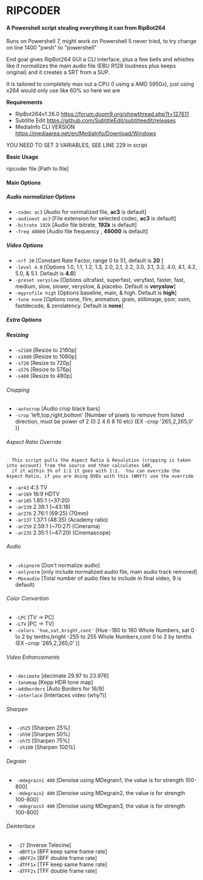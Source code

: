 # RIPCODER

#### A Powershell script stealing everything it can from RipBot264

Runs on Powershell 7, might work on Powershell 5 never tried, to try change on line 1400 "pwsh" to "powershell"

End goal gives RipBot264 GUI a CLI interface, plus a few bells and whistles like it normalizes the main audio file (EBU R128 loudness plus keeps original) and it creates a SRT from a SUP.

It is tailored to completely max out a CPU (I using a AMD 5950x), just using x264 would only use like 60% so here we are

**Requirements** 
- RipBot264v1.26.0 https://forum.doom9.org/showthread.php?t=127611  
- Subtitle Edit https://github.com/SubtitleEdit/subtitleedit/releases  
- MediaInfo CLI VERSION https://mediaarea.net/en/MediaInfo/Download/Windows  

 YOU NEED TO SET 3 VARIABLES, SEE LINE 229 in script

 **Basic Usage**

 ripcoder file [Path to file] 

#### Main Options  

#####  Audio normalizion Options  

-   `-codec ac3` [Audio for normalized file, **ac3** is default]
-   `-audioext ac3` [File extension for selected codec, **ac3** is default]
-   `-bitrate 192k` [Audio file bitrate, **192k** is default]
-   `-freq 48000` [Audio file frequency , **48000** is default]

#####  Video Options  

-   `-crf 20` [Constant Rate Factor, range 0 to 51, default is **20** ]  
-   `-level 4.0` [Options 1.0, 1.1, 1.2, 1.3, 2.0, 2.1, 2.2, 3.0, 3.1, 3.2, 4.0, 4.1, 4.2, 5.0, & 5.1. Default is **4.0**]  
-   `-preset veryslow` [Options ultrafast, superfast, veryfast, faster, fast, medium, slow, slower, veryslow, & placebo. Default is **veryslow**]  
-   `-myprofile high` [Options baseline, main, & high. Default is **high**]  
-   `-tune none` [Options none, film, animation, grain, stillimage, psnr, ssim, fastdecode, & zerolatency. Default is **none**]  

#####  Extra Options  

#####  Resizing  

-    `-s2160` [Resize to 2160p]  
-    `-s1080` [Resize to 1080p]   
-    `-s720` [Resize to 720p]  
-    `-s576` [Resize to 576p]  
-    `-s480` [Resize to 480p]   

######   Cropping  

-    `-autocrop` [Audio crop black bars]  
-    `-crop` 'left,top,right,bottom' [Number of pixels to remove from listed direction, must be power of 2 (0 2 4 6 8 10 etc) (EX -crop '265,2,265,0'  )]  

######   Aspect Ratio Override 

      This script pulls the Aspect Ratio & Resulution (cropping is taken into account) from the source and then calculates SAR, 
      if it within 5% of 1:1 it goes with 1:1.  You can override the Aspect Ratio, if you are doing DVDs with this (WHY?) use the override
      
-    `-ar43`  4:3 TV
-    `-ar169` 16:9 HDTV
-    `-ar185` 1.85:1 (~37:20)
-    `-ar239` 2.39:1 (~43:18)
-    `-ar276` 2.76:1 (69:25) (70mm)
-    `-ar137` 1.37:1 (48:35) (Academy ratio)
-    `-ar259` 2.59:1 (~70:27) (Cinerama)
-    `-ar235` 2.35:1 (~47:20) (Cinemascope)

######   Audio  

-    `-skipnorm` [Don't normalize audio]  
-    `-onlynorm` [only include normalized audio file, main audio track removed]  
-    `-Maxaudio` [Total number of audio files to include in final video, 9 is default)  

######   Color Convertion   

-    `-LPC` [TV -> PC]  
-    `-LTV` [PC -> TV]  
-    `-colors 'hue,sat,bright,cont'` [Hue -180 to 180 Whole Numbers, sat 0 to 2 by tenths,bright -255 to 255 Whole Numbers,cont  0 to 2 by tenths (EX -crop '265,2,265,0' )]  

######   Video Enhancements  

-    `-decimate` [decimate 29.97 to 23.976]  
-    `-tonemap` [Kepp HDR tone map]  
-    `-addborders` [Auto Borders for 16/9]  
-    `-interlace` [Interlaces video (why?)]  

######      Sharpen  

- ​      `-sh25` [Sharpen 25%]  
- ​      `-sh50` [Sharpen 50%]  
- ​      `-sh75` [Sharpen 75%]  
- ​      `-sh100` [Sharpen 100%]  

######      Degrain  

- ​      `-mdegrain1 400` [Denoise using MDegrain1, the value is for strength 100-800]  
- ​      `-mdegrain2 400` [Denoise using MDegrain2, the value is for strength 100-800]  
- ​      `-mdegrain3 400` [Denoise using MDegrain3, the value is for strength 100-800]  

######      Deinterlace  

- ​      `-IT` [Inverse Telecine]  
- ​      `-dBFF1x` [BFF keep same frame rate]  
- ​      `-dBFF2x` [BFF double frame rate]  
- ​      `-dTFF1x` [TFF keep same frame rate]  
- ​      `-dTFF2x` [TFF double frame rate]  
